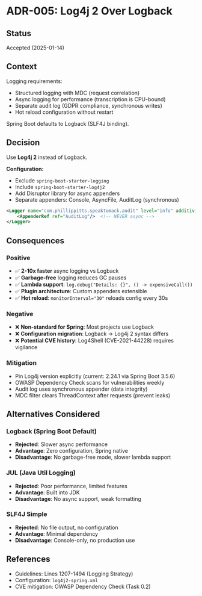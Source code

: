 # ADR-005: Log4j 2 Over Logback

## Status
Accepted (2025-01-14)

## Context
Logging requirements:
- Structured logging with MDC (request correlation)
- Async logging for performance (transcription is CPU-bound)
- Separate audit log (GDPR compliance, synchronous writes)
- Hot reload configuration without restart

Spring Boot defaults to Logback (SLF4J binding).

## Decision
Use **Log4j 2** instead of Logback.

**Configuration:**
- Exclude `spring-boot-starter-logging`
- Include `spring-boot-starter-log4j2`
- Add Disruptor library for async appenders
- Separate appenders: Console, AsyncFile, AuditLog (synchronous)

```xml
<Logger name="com.phillippitts.speaktomack.audit" level="info" additivity="false">
    <AppenderRef ref="AuditLog"/>  <!-- NEVER async -->
</Logger>
```

## Consequences

### Positive
- ✅ **2-10x faster** async logging vs Logback
- ✅ **Garbage-free** logging reduces GC pauses
- ✅ **Lambda support**: `log.debug("Details: {}", () -> expensiveCall())`
- ✅ **Plugin architecture**: Custom appenders extensible
- ✅ **Hot reload**: `monitorInterval="30"` reloads config every 30s

### Negative
- ❌ **Non-standard for Spring**: Most projects use Logback
- ❌ **Configuration migration**: Logback → Log4j 2 syntax differs
- ❌ **Potential CVE history**: Log4Shell (CVE-2021-44228) requires vigilance

### Mitigation
- Pin Log4j version explicitly (current: 2.24.1 via Spring Boot 3.5.6)
- OWASP Dependency Check scans for vulnerabilities weekly
- Audit log uses synchronous appender (data integrity)
- MDC filter clears ThreadContext after requests (prevent leaks)

## Alternatives Considered

### Logback (Spring Boot Default)
- **Rejected**: Slower async performance
- **Advantage**: Zero configuration, Spring native
- **Disadvantage**: No garbage-free mode, slower lambda support

### JUL (Java Util Logging)
- **Rejected**: Poor performance, limited features
- **Advantage**: Built into JDK
- **Disadvantage**: No async support, weak formatting

### SLF4J Simple
- **Rejected**: No file output, no configuration
- **Advantage**: Minimal dependency
- **Disadvantage**: Console-only, no production use

## References
- Guidelines: Lines 1207-1494 (Logging Strategy)
- Configuration: `log4j2-spring.xml`
- CVE mitigation: OWASP Dependency Check (Task 0.2)
